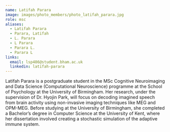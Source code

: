```yaml
---
name: Latifah Parara
image: images/photo_members/photo_latifah_parara.jpg
role: msc
aliases:
  - Latifah Parara
  - Parara, Latifah 
  - L. Parara
  - L Parara
  - Parara L.
  - Parara L  
links:
  email: lsp486@student.bham.ac.uk
  linkedin: latifah-parara
---
```


Latifah Parara is a postgraduate student in the MSc Cognitive Neuroimaging and Data Science (Computational Neuroscience) programme at the School of Psychology at the University of Birmingham. Her research, under the supervision of Dr. Hyojin Park, will focus on decoding imagined speech from brain activity using non-invasive imaging techniques like MEG and OPM-MEG.
Before studying at the University of Birmingham, she completed a Bachelor’s degree in Computer Science at the University of Kent, where her dissertation involved creating a stochastic simulation of the adaptive immune system.


